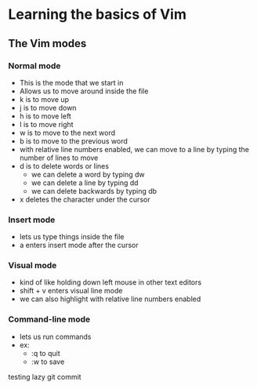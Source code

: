 # Learning the basics of Vim

## The Vim modes

### Normal mode

- This is the mode that we start in
- Allows us to move around inside the file
- k is to move up
- j is to move down
- h is to move left
- l is to move right
- w is to move to the next word
- b is to move to the previous word
- with relative line numbers enabled, we can move to a line by typing the number of lines to move
- d is to delete words or lines
  - we can delete a word by typing dw
  - we can delete a line by typing dd
  - we can delete backwards by typing db
- x deletes the character under the cursor

### Insert mode

- lets us type things inside the file
- a enters insert mode after the cursor

### Visual mode

- kind of like holding down left mouse in other text editors
- shift + v enters visual line mode
- we can also highlight with relative line numbers enabled

### Command-line mode

- lets us run commands
- ex:
  - :q to quit
  - :w to save

testing lazy git commit
